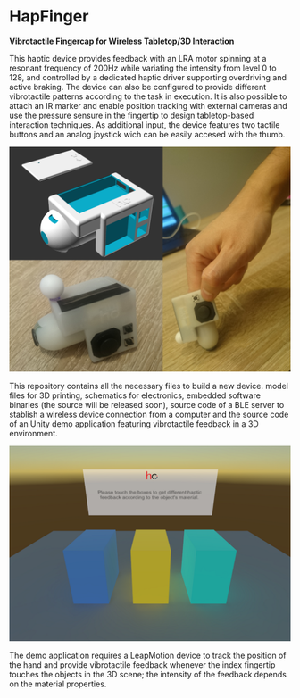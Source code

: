 # HapFinger
<b>Vibrotactile Fingercap for Wireless Tabletop/3D Interaction</b>

This haptic device provides feedback with an LRA motor spinning at a resonant frequency of  200Hz  while  variating  the  intensity  from  level  0  to  128, and controlled by a dedicated haptic driver supporting overdriving and active braking. The device can also be configured to provide different vibrotactile patterns according to the task in execution. It is also possible to attach an IR marker and enable position tracking with external cameras and use the pressure sensure in the fingertip to design tabletop-based interaction techniques. As additional input, the device features two tactile buttons and an analog joystick wich can be easily accesed with the thumb.

![Screenshot](device.png)

This repository contains all the necessary files to build a new device. model files for 3D printing, schematics for electronics, embedded software binaries (the source will be released soon), source code of a BLE server to stablish a wireless device connection from a computer and the source code of an Unity demo application featuring vibrotactile feedback in a 3D environment.

![Screenshot](app.png)

The demo application requires a LeapMotion device to track the position of the hand and provide vibrotactile feedback whenever the index fingertip touches the objects in the 3D scene; the intensity of the feedback depends on the material properties.
